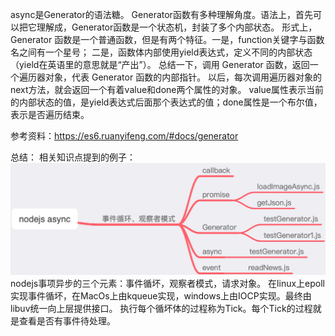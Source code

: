 async是Generator的语法糖。
Generator函数有多种理解角度。语法上，首先可以把它理解成，Generator函数是一个状态机，封装了多个内部状态。
形式上，Generator 函数是一个普通函数，但是有两个特征。一是，function关键字与函数名之间有一个星号；
二是，函数体内部使用yield表达式，定义不同的内部状态（yield在英语里的意思就是“产出”）。
总结一下，调用 Generator 函数，返回一个遍历器对象，代表 Generator 函数的内部指针。
以后，每次调用遍历器对象的next方法，就会返回一个有着value和done两个属性的对象。
value属性表示当前的内部状态的值，是yield表达式后面那个表达式的值；done属性是一个布尔值，表示是否遍历结束。

参考资料：https://es6.ruanyifeng.com/#docs/generator

总结：
相关知识点提到的例子：
![相关知识点提到的例子](nodejs_async.png)
nodejs事项异步的三个元素：事件循坏，观察者模式，请求对象。
在linux上epoll实现事件循坏，在MacOs上由kqueue实现，windows上由IOCP实现。最终由libuv统一向上层提供接口。
执行每个循坏体的过程称为Tick。每个Tick的过程就是查看是否有事件待处理。